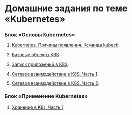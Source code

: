 # Домашние задания по теме «Kubernetes»

### Блок «Основы Kubernetes»

1. [Kubernetes. Причины появления. Команда kubectl](1.1/README.md).

2. [Базовые объекты K8S](1.2/README.md).

3. [Запуск приложений в K8S](1.3/README.md).

4. [Сетевое взаимодействие в K8S. Часть 1](1.4/README.md).

5. [Сетевое взаимодействие в K8S. Часть 2](1.5/README.md).

### Блок «Применение Kubernetes»

1. [Хранение в K8s. Часть 1](2.1/README.md).
<!---
2. [Хранение в K8s. Часть 2](2.2/README.md).

3. [Конфигурация приложений](2.3/2.3.md).

4. [Управление доступом](2.4/2.4.md).

5. [Helm](2.5/2.5.md).

### Блок «Администрирование Kubernetes»

1. [Компоненты Kubernetes](3.1/3.1.md).

2. [Установка Kubernetes](3.2/3.2.md).

3. [Как работает сеть в K8S](3.3/3.3.md).

4. [Обновление приложений](3.4/3.4.md).

5. [Troubleshooting](3.5/3.5.md).
--->
